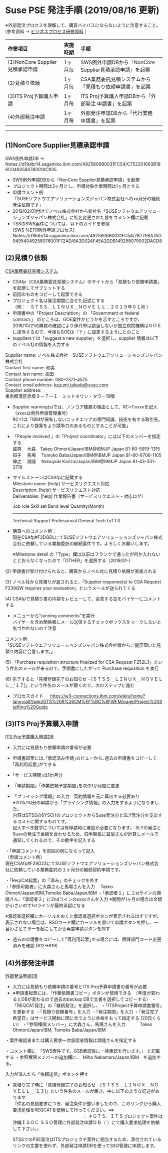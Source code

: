 # Suse PSE 発注手順    (2019/08/16 更新)  

※外部発注プロセスを理解して、購買バイパスにならないように注意すること。  
 (参考資料 ->  [ビジネスプロセス研修資料](https://github.ibm.com/FUSHUKU/zLinux/blob/master/0643AF6EB51A031949257B02001210D4.md) ）

| 作業項目                       | 実施時期  | 手順                                                  | 
|:-------------------------------|:---------|:-----------------------------------------------------|
| (1)NonCore Supplier見積承認申請 | 1ヶ月毎   | SWS例外申請DBから「NonCore Supplier見積承認申請」を起票 |
| (2)見積り依頼                   | 1ヶ月毎   | CSA業務委託見積システムから「見積もり依頼申請書」を起票   |
| (3)ITS Proj予算購入申請         | 1ヶ月毎   | ITS Proj予算購入申請DBから「外部発注 申請書」を起票      |
| (4)外部発注申請                 | 1ヶ月毎   | 外部発注申請DBから「代行業務　申請書」を起票             |

----------------------------------------------------

## (1)NonCore Supplier見積承認申請  

SWS例外申請DB →　Notes://d19dbr14.sagamino.ibm.com/4925806B0031FC54/C752201663B186C049258076001AC935  

- SWS例外申請DBから「NonCore Supplier見積承認申請」を起票  
- プロジェクト期間は3ヶ月とし、申請対象作業期間は1ヶ月とする  
- 申請コメント例  
 「SUSEソフトウエアソリューションズジャパン株式会社へのxx月分の継続発注依頼です」  
- 2019/02/01付けでノベル株式会社から新社名「SUSEソフトウエアソリューションズジャパン株式会社」に社名変更された旨をコメント欄に記載  
- TSSのSWS案件については、以下のガイドを参照  
  [SWS %ETR例外申請プロセス]　
  Notes://d19dbr14.sagamino.ibm.com/4925806B0031FC54/7B77FBA7AD94954049258076001F72AD/8A3D024F45A2DDB149258079002DACD8  


## (2)見積り依頼  

[CSA業務委託見積システム](http://w3-06.ibm.com/procurement/jp/csafp/csafp.html)  

- CSAfp（CSA業務委託見積システム）のサイトから「見積もり依頼申請書」を起票してサブミットする　
- 前回のものをコピーして起票できる  
- プロジェクト名は発注期間に合せた記述にする  
  （例：　ＳＴＳＳ＿ＬＩＮＵＸ＿ＮＯＶＥ ＬＬ＿２０１９年０１月  ）  
- 申請書中の「Project Description」の 「Government or federal contract:」 のところは、GOE案件かどうかを示すところですが、2016/10/21の購買の確認により伊丹市は該当しないが国立病院機構はＧＯＥに該当するので、今後もGOEは「Ｙ」に設定するようにとのこと  
- suppliersでは「suggest a new supplier」を選択し、supplier 情報は以下のノベル社の情報を入力する  

Supplier name: 	ノベル株式会社　SUSEソフトウエアソリューションズジャパン株式会社  
Contact first name: 	和美  
Contact last name: 	高田  
Contact phone number: 	080-2371-4575  
Contact email address: 	kazumi.takada@suse.com  
Supplier address: 	  
  東京都港区赤坂９－７－１　ミッドタウン・タワー19階  

- Supplier warning(s)では、ノンコア推薦の理由として、RC=1:xxxxを記入（xxxxは例外申請管理番号）  
  RC=1は「IBMが保有しないニッチエリアの専門知識、技術を有する取引先。これにより提案をより競争力のあるものとすることが可能」

- 「People involved 」の「Project coordinator」には以下のメンバーを指定する  
威男　  大森　Takeo Ohmori/Japan/IBM@IBMJP Japan 81-80-5919-1315  
知子　 馬場　 Tomoko Baba/Japan/IBM@IBMJP Japan 81-80-6706-1105  
伸之　 澗隨　 Nobuyuki Kanzui/Japan/IBM@IBMJP Japan 81-43-331-3719   
 
- マイルストーンはCSAfpに記載する  
   Milestone name: [help] 	サービスリクエスト対応  
   Description: [help] 	サービスリクエスト対応  
   Deliverables: [help] 	作業報告書（サービスリクエスト・対応ログ）   

   Job role                        Skill set  Band level Quantity(Month)  
   ------------------------------  ---------  ---------- ---------------  
   Technical Support Professional  General    Tech Lv1    1.0   

- 購買へのコメント例：  
現在CSAfp#F2DGDLにてSUSEソフトウエアソリューションズジャパン株式会社に依頼している業務委託の継続案件です。よろしくお願いします。

  ※Milestone detail の「Type」欄は以前はフランクで通ったが何か入れないととおらなくなったので「OTHER」を選択する（2019/01-)

(2) 申請書が受け付けられると、購買からノベル社に見積り依頼が実施される

(3) ノベル社から見積りが返されると、「Supplier response(s) to CSA Request F239QW requires your evaluation」というメールが送られてくる

(4) CSAfpで見積り書の内容をレビューして、合意する旨をバイヤーにコメントする  
- メニューから"running comments"を実行  
  バイヤーを含め関係者にメール送信するチェックボックスをマークしないと気づかれないので注意  

コメント例  
「SUSEソフトウエアソリューションズジャパン株式会社様からご提示頂いた見積り内容に合意します。」  

(5) 「Purchase requisition structure finalized for CSA Request F252L3」という件名のメールが来るので、手順書にしたがって Purchase requisition を実行  

(6) 完了すると「見積登録完了のお知らせ - [ＳＴＳＳ＿ＬＩＮＵＸ＿ＮＯＶＥＬＬ＿’１７]」という件名のメールが届くので、次のステップに進む  

- プロセスガイド  　
https://w3-connections.ibm.com/wikis/home?lang=ja#!/wiki/GTS%20R%26CM%EF%BC%8FWFM/page/Project%20Staffing%20Guide


## (3)ITS Proj予算購入申請  
[ITS Proj予算購入申請DB](Notes://d19dbr05.sagamino.ibm.com/492573E500135CC3/A70DA597AC74F9DD4925774C00119ED8)  

- 入力には見積もり依頼申請の番号が必要  

- 申請書起票には､｢承認済み申請｣のビューから､過去の申請書をコピーして｢再利用起票｣ができる  

-  ｢サービス期間｣は1か月分  
- 「申請期間」｢作業依頼予定期間｣を次の1か月間に変更  
- 「プライシング情報」の入力　契約情報を元に算出する必要あり  
  ※2015/1Q分の申請から「プライシング情報」の入力をするようになりました。  
  内容はSTSSの6YSCHのプロジェクトからSuse発注分とSLY発注分を支出するコストに関するものです。  
  記入すべき数字については毎申請時に確認が必要になります。
  SLYの発注とSuseの発注で金額を合わせるため、四半期毎に冨宿さんが計算しメールで通知してくれるので、その数字を記入する

・「申請コメント」を前回の例にならって記入  
（申請コメント例）  
現在CSAfp#F29D23にてSUSEソフトウエアソリューションズジャパン株式会社に依頼している業務委託の１ヶ月分の継続契約申請です。  

・「Req/Cat起票」の「済み」のチェックを外す  
・「参照可能者」に大森さんと馬場さんを入力　
    Takeo Ohmori/Japan/IBM,Tomoko Baba/Japan/IBM
・「承認者１」に１stラインの澗隨さん、「承認者２」に2ndラインのxxxxさんを入力
   ※期間が1ヶ月の場合は金額が小さいので1stラインが最終承認になる

※承認者選択欄にカーソルをおくと承認者選択ボタンが表示されるはずですが、表示されない場合は、RSOコード欄にカーソルを置いて申請ボタンを押し、一旦わざとエラーを起こしてから再度申請ボタンを押す

- 過去の申請書をコピーして｢再利用起票｣する場合には、賦課部門コード変更済みを確認 (812→819)

## (4)外部発注申請  

[外部発注申請DB](Notes://d19dbr05.sagamino.ibm.com/4925762700169378/E30180123533CC154925760F001CA1C8)  

- 入力には見積もり依頼申請の番号とITS Proj予算申請書の番号が必要  
- ※申請書起票には、「作業依頼書コピー」ボタンが使用できる　（年度が変わるとDBが変わるので過去のbackup DBで文書を選択してコピーする）
・「REQCAT発注」の「継続発注」を選択し、
・「ITSProject予算申請書番号」を更新する
・「見積り依頼番号」を入力
・「発注期間」を入力
・「発注完了希望日」はサービス開始に間に合うように余裕をもって指定する (20日くらい）
・「参照権限メンバー」に大森さん、馬場さんを入力　
　　Takeo Ohmori/Japan/IBM, Tomoko Baba/Japan/IBM

・案件確認者または購入要求一次承認者情報は澗隨さんを指定する

・コメント欄に　「SWS案件です。GSB承認後に一括承認を行います。」 と記載する
・参照権限メンバーの追加欄に、　Miho Nakamaru/Japan/IBM　を追加する。

入力が済んだら「依頼送信」ボタンを押す

- 見積り完了時に「見積登録完了のお知らせ - [ＳＴＳＳ＿ＬＩＮＵＸ＿ＮＯＶＥＬＬ＿’１３]」という件名のメールが届き、中に以下のような記述があります  
 『件名の見積要求につき、発注条件が整いましたので、このリンクから購入要求処理をREQCATを使用して行ってください。==>
　　　　　　　　　　　　　　　　：
  ＊ＧＴＳ．ＩＴＳプロジェクト案件は沖縄ＩＳＯＣ ＳＳＯ管理に外部発注申請ＤＢ（ ）にて購入要求処理を依頼して下さい。』
  
   STSSでのPSE発注はITSプロジェクチ案件に相当するため、添付されているリンクの文書を使わず、外部発注申請DBを使ってSSO管理に申請します。


